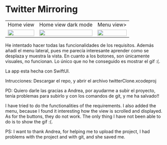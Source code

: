 # Twitter Mirroring

<table>
  <tr>
    <td>Home view</td>
     <td>Home view dark mode</td>
     <td>Menu view></td>
  </tr>
  <tr>
    <td><img src="https://user-images.githubusercontent.com/15033020/176034620-f4164e53-6a14-4713-bec3-74c9c28bba75.png" width=100% height=100%></td>
    <td><img src="https://user-images.githubusercontent.com/15033020/176034603-27d03991-e827-48c3-9475-d7bbc03f13b1.png" width=100% height=100%></td>
    <td><img src="https://user-images.githubusercontent.com/15033020/176034616-c2563020-9e4e-47b5-9c0c-1355b24177a8.png" width=100% height=100%></td>
  </tr>
 </table>

He intentado hacer todas las funcionalidades de los requisitos. Además añadí el menu lateral, pues me parecía interesante aprender como se desplaza y muestra la vista. En cuanto a los botones, son únicamente visuales, no funcionan. Lo único que no he conseguido es mostrar el gif :(.

La app esta hecha con SwiftUI. 

Intrucciones: Descargar el repo, y abrir el archivo twitterClone.xcodeproj

PD: Quiero darle las gracias a Andrea, por ayudarme a subir el proyecto, tenía problemas para subirlo y con los comandos de git, y me ha salvado!!

I have tried to do the functionalities of the requirements. I also added the menu, because I found it interesting how the view is scrolled and displayed. As for the buttons, they do not work. The only thing I have not been able to do is to show the gif :(.

PS: I want to thank Andrea, for helping me to upload the project, I had problems with the project and with git, and she saved me.

